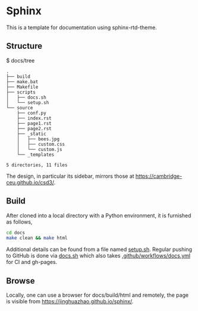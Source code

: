 # Sphinx

This is a template for documentation using sphinx-rtd-theme.

## Structure

$ docs/tree

```
.
├── build
├── make.bat
├── Makefile
├── scripts
│   ├── docs.sh
│   └── setup.sh
└── source
    ├── conf.py
    ├── index.rst
    ├── page1.rst
    ├── page2.rst
    ├── _static
    │   ├── bees.jpg
    │   ├── custom.css
    │   └── custom.js
    └── _templates

5 directories, 11 files
```

The design, in particular its sidebar, mirrors those at <https://cambridge-ceu.github.io/csd3/>.

## Build

After cloned into a local directory with a Python environment, it is furnished as follows,

```bash
cd docs
make clean && make html
```

Additional details can be found from a file named [setup.sh](docs/scripts/setup.sh). Regular pushing to GitHub is done via [docs.sh](docs/scripts/docs.sh) which also takes [.github/workflows/docs.yml](.github/workflows/docs.yml) for CI and gh-pages.

## Browse

Locally, one can use a browser for docs/build/html and remotely, the page is visible from <https://jinghuazhao.github.io/sphinx/>.

